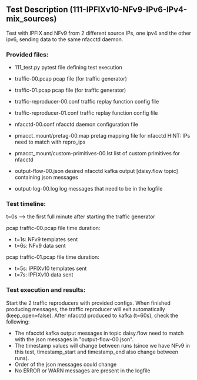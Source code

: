 ## Test Description (111-IPFIXv10-NFv9-IPv6-IPv4-mix_sources)

Test with IPFIX and NFv9 from 2 different source IPs, one ipv4 and the other ipv6, sending data to the same nfacctd daemon.

### Provided files:

- 111_test.py                               pytest file defining test execution

- traffic-00.pcap                           pcap file (for traffic generator)
- traffic-01.pcap                           pcap file (for traffic generator)
- traffic-reproducer-00.conf                traffic replay function config file      
- traffic-reproducer-01.conf                traffic replay function config file

- nfacctd-00.conf                           nfacctd daemon configuration file

- pmacct_mount/pretag-00.map                pretag mapping file for nfacctd              HINT: IPs need to match with repro_ips
- pmacct_mount/custom-primitives-00.lst     list of custom primitives for nfacctd

- output-flow-00.json                       desired nfacctd kafka output [daisy.flow topic] containing json messages
- output-log-00.log                         log messages that need to be in the logfile

### Test timeline:
t=0s --> the first full minute after starting the traffic generator

pcap traffic-00.pcap file time duration: 
- t=1s: NFv9 templates sent  
- t=6s: NFv9 data sent 

pcap traffic-01.pcap file time duration: 
- t=5s: IPFIXv10 templates sent
- t=7s: IPFIXv10 data sent 

### Test execution and results:

Start the 2 traffic reproducers with provided configs. When finished producing messages, the traffic reproducer will exit automatically (keep_open=false). 
After nfacctd produced to kafka (t=60s), check the following:

- The nfacctd kafka output messages in topic daisy.flow need to match with the json messages in "output-flow-00.json".
- The timestamp values will change between runs (since we have NFv9 in this test, timestamp_start and timestamp_end also change between runs).
- Order of the json messages could change
- No ERROR or WARN messages are present in the logfile
